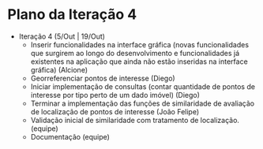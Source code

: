 # Plano da Iteração 4 #

  * Iteração 4 (5/Out | 19/Out)
    * Inserir funcionalidades na interface gráfica (novas funcionalidades que surgirem ao longo do desenvolvimento e funcionalidades já existentes na aplicação que ainda não estão inseridas na interface gráfica) (Alcione)
    * Georreferenciar pontos de interesse (Diego)
    * Iniciar implementação de consultas (contar quantidade de pontos de interesse por tipo perto de um dado imóvel) (Diego)
    * Terminar a implementação das funções de similaridade de avaliação de localização de pontos de interesse (João Felipe)
    * Validação inicial de similaridade com tratamento de localização. (equipe)
    * Documentação (equipe)